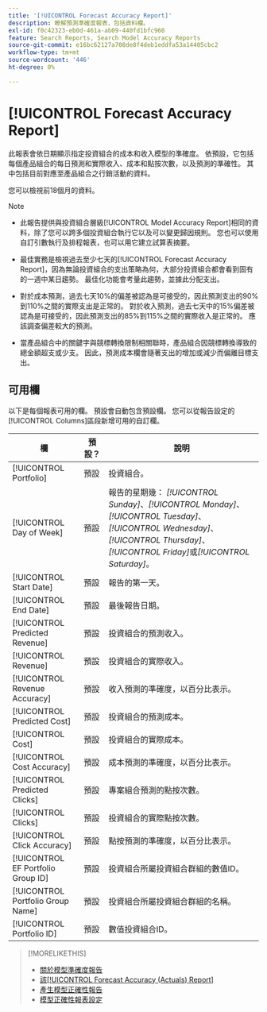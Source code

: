```yaml
---
title: '[!UICONTROL Forecast Accuracy Report]'
description: 瞭解預測準確度報表，包括資料欄。
exl-id: f0c42323-eb0d-461a-ab09-440fd1bfc960
feature: Search Reports, Search Model Accuracy Reports
source-git-commit: e16bc62127a708de8f4deb1eddfa53a14405cbc2
workflow-type: tm+mt
source-wordcount: '446'
ht-degree: 0%

---
```


# [!UICONTROL Forecast Accuracy Report]

此報表會依日期顯示指定投資組合的成本和收入模型的準確度。 依預設，它包括每個產品組合的每日預測和實際收入、成本和點按次數，以及預測的準確性。 其中包括目前對應至產品組合之行銷活動的資料。

您可以檢視前18個月的資料。

>[!NOTE]
>
>* 此報告提供與投資組合層級[!UICONTROL Model Accuracy Report]相同的資料，除了您可以跨多個投資組合執行它以及可以變更歸因規則。 您也可以使用自訂引數執行及排程報表，也可以用它建立試算表摘要。
>
>* 最佳實務是檢視過去至少七天的[!UICONTROL Forecast Accuracy Report]，因為無論投資組合的支出策略為何，大部分投資組合都會看到固有的一週中某日趨勢。 最佳化功能會考量此趨勢，並據此分配支出。
>
>* 對於成本預測，過去七天10%的偏差被認為是可接受的，因此預測支出的90%到110%之間的實際支出是正常的。 對於收入預測，過去七天中的15%偏差被認為是可接受的，因此預測支出的85%到115%之間的實際收入是正常的。 應該調查偏差較大的預測。
>
>* 當產品組合中的關鍵字與競標轉換限制相關聯時，產品組合因競標轉換導致的總金額超支或少支。 因此，預測成本欄會隨著支出的增加或減少而偏離目標支出。

## 可用欄

以下是每個報表可用的欄。 預設會自動包含預設欄。 您可以從報告設定的[!UICONTROL Columns]區段新增可用的自訂欄。

| 欄 | 預設？ | 說明 |
|----|----|----|
| [!UICONTROL Portfolio] | 預設 | 投資組合。 |
| [!UICONTROL Day of Week] | 預設 | 報告的星期幾： <i>[!UICONTROL Sunday]</i>、<i>[!UICONTROL Monday]</i>、<i>[!UICONTROL Tuesday]</i>、<i>[!UICONTROL Wednesday]</i>、<i>[!UICONTROL Thursday]</i>、<i>[!UICONTROL Friday]</i>或<i>[!UICONTROL Saturday]</i>。 |
| [!UICONTROL Start Date] | 預設 | 報告的第一天。 |
| [!UICONTROL End Date] | 預設 | 最後報告日期。 |
| [!UICONTROL Predicted Revenue] | 預設 | 投資組合的預測收入。 |
| [!UICONTROL Revenue] | 預設 | 投資組合的實際收入。 |
| [!UICONTROL Revenue Accuracy] | 預設 | 收入預測的準確度，以百分比表示。 |
| [!UICONTROL Predicted Cost] | 預設 | 投資組合的預測成本。 |
| [!UICONTROL Cost] | 預設 | 投資組合的實際成本。 |
| [!UICONTROL Cost Accuracy] | 預設 | 成本預測的準確度，以百分比表示。 |
| [!UICONTROL Predicted Clicks] | 預設 | 專案組合預測的點按次數。 |
| [!UICONTROL Clicks] | 預設 | 投資組合的實際點按次數。 |
| [!UICONTROL Click Accuracy] | 預設 | 點按預測的準確度，以百分比表示。 |
| [!UICONTROL EF Portfolio Group ID] | 預設 | 投資組合所屬投資組合群組的數值ID。 |
| [!UICONTROL Portfolio Group Name] | 預設 | 投資組合所屬投資組合群組的名稱。 |
| [!UICONTROL Portfolio ID] | 預設 | 數值投資組合ID。 |

>[!MORELIKETHIS]
>
>* [關於模型準確度報告](/help/search-social-commerce/reports/management/model-accuracy/model-accuracy-report-about.md)
>* [該[!UICONTROL Forecast Accuracy (Actuals) Report]](forecast-accuracy-actuals-report.md)
>* [產生模型正確性報告](model-accuracy-report-generate.md)
>* [模型正確性報表設定](/help/search-social-commerce/reports/management/model-accuracy/model-accuracy-report-settings.md)
